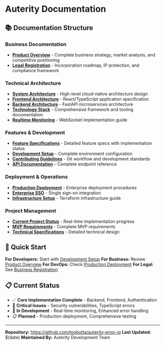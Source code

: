 # Auterity Documentation

## 📚 Documentation Structure

### Business Documentation

- **[Product Overview](business/product-overview.md)** - Complete business strategy, market analysis, and competitive positioning
- **[Legal Registration](legal/business-registration.md)** - Incorporation roadmap, IP protection, and compliance framework

### Technical Architecture

- **[System Architecture](architecture/system-architecture.md)** - High-level cloud-native architecture design
- **[Frontend Architecture](architecture/frontend-architecture.md)** - React/TypeScript application specification
- **[Backend Architecture](architecture/backend-architecture.md)** - FastAPI microservices architecture
- **[Technology Stack](architecture/technology-stack.md)** - Comprehensive framework and tooling documentation
- **[Realtime Monitoring](architecture/REALTIME_MONITORING_IMPLEMENTATION.md)** - WebSocket implementation guide

### Features & Development

- **[Feature Specifications](features/feature-specifications.md)** - Detailed feature specs with implementation status
- **[Development Setup](development/setup.md)** - Complete environment configuration
- **[Contributing Guidelines](development/contributing.md)** - Git workflow and development standards
- **[API Documentation](api/api-overview.md)** - Complete endpoint reference

### Deployment & Operations

- **[Production Deployment](deployment/production-deployment.md)** - Enterprise deployment procedures
- **[Enterprise SSO](deployment/enterprise-sso.md)** - Single sign-on integration
- **[Infrastructure Setup](deployment/AutoMatrix-IaC-Starter-Terraform.md)** - Terraform infrastructure guide

### Project Management

- **[Current Project Status](specifications/current-status.md)** - Real-time implementation progress
- **[MVP Requirements](specifications/mvp-requirements.md)** - Complete MVP requirements
- **[Technical Specifications](specifications/technical-specs.md)** - Detailed technical design

## 🎯 Quick Start

**For Developers:** Start with [Development Setup](development/setup.md)
**For Business:** Review [Product Overview](business/product-overview.md)
**For DevOps:** Check [Production Deployment](deployment/production-deployment.md)
**For Legal:** See [Business Registration](legal/business-registration.md)

## 📋 Current Status

- ✅ **Core Implementation Complete** - Backend, Frontend, Authentication
- 🔴 **Critical Issues** - Security vulnerabilities, TypeScript errors
- 🚧 **In Development** - Real-time monitoring, Enhanced error handling
- 📋 **Planned** - Production deployment, Comprehensive testing

---

**Repository:** https://github.com/toobutta/auterity-error-iq
**Last Updated:** $(date)
**Maintained By:** Auterity Development Team
